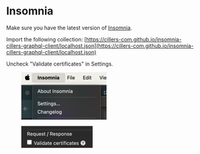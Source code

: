 # Insomnia

Make sure you have the latest version of [Insomnia](https://insomnia.rest/).

Import the following collection: [https://cillers-com.github.io/insomnia-cillers-graphql-client/localhost.json](https://cillers-com.github.io/insomnia-cillers-graphql-client/localhost.json)

Uncheck "Validate certificates" in Settings.&#x20;

<figure><img src="../../.gitbook/assets/image (1).png" alt="" width="227"><figcaption></figcaption></figure>

<figure><img src="../../.gitbook/assets/image.png" alt="" width="190"><figcaption></figcaption></figure>

